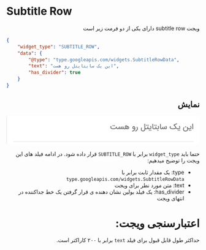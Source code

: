 # Subtitle Row
<div dir="rtl">
 ویجت subtitle row دارای یکی از دو فرمت زیر است
</div>

```json
{
    "widget_type": "SUBTITLE_ROW",
    "data": {
        "@type": "type.googleapis.com/widgets.SubtitleRowData",
        "text": "این یک سابتایتل رو هست",
        "has_divider": true
    }
}
```
<div dir="rtl">

##  نمایش
![ScreenShot](doc-images/subtitle_row.png)

حتما باید `widget_type` برابر با `SUBTITLE_ROW` قرار داده شود.
در ادامه فیلد های این ویجت را توضیح میدهیم:
- type: یک مقدار ثابت برابر با `type.googleapis.com/widgets.SubtitleRowData`
- text: متن مورد نطر برای ویجت
- has_divider: یک فیلد بولین نشان دهنده ی قرار گرفتن یک خط جداکننده در انتهای ویجت

# اعتبارسنجی ویجت:
حداکثر طول قابل قبول برای فیلد `text` برابر با ۲۰۰ کاراکتر است.
</div>
